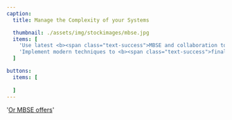 ```yaml
---
caption:
  title: Manage the Complexity of your Systems

  thumbnail: ./assets/img/stockimages/mbse.jpg
  items: [
    'Use latest <b><span class="text-success">MBSE and collaboration tools</span></b> from market leaders',
    'Implement modern techniques to <b><span class="text-success">finally handle your system versions and variants</span></b>'
  ]

buttons:
  items: [
    
  ]
---
```


'<a class="btn mt-4 btn-dark align-self-center d-flex align-items-center" href="mbse"><i class="fa fa-solid fa-arrow-right pr-3"></i>Or MBSE offers</a>'
